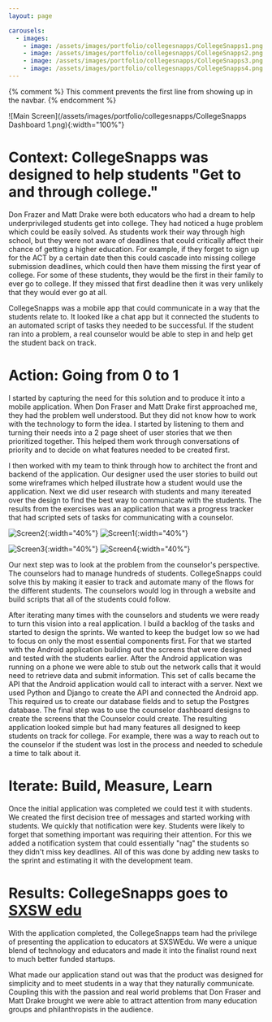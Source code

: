 ```yaml
---
layout: page

carousels:
  - images:
    - image: /assets/images/portfolio/collegesnapps/CollegeSnapps1.png
    - image: /assets/images/portfolio/collegesnapps/CollegeSnapps2.png
    - image: /assets/images/portfolio/collegesnapps/CollegeSnapps3.png
    - image: /assets/images/portfolio/collegesnapps/CollegeSnapps4.png
---
```

{% comment %}
This comment prevents the first line from showing up in the navbar.
{% endcomment %}

![Main Screen](/assets/images/portfolio/collegesnapps/CollegeSnapps Dashboard 1.png){:width="100%"}

# Context: CollegeSnapps was designed to help students "Get to and through college."
Don Frazer and Matt Drake were both educators who had a dream to help underprivileged students get into college. They had noticed a huge problem which could be easily solved. As students work their way through high school, but they were not aware of deadlines that could critically affect their chance of getting a higher education.  For example, if they forget to sign up for the ACT by a certain date then this could cascade into missing college submission deadlines, which could then have them missing the first year of college. For some of these students, they would be the first in their family to ever go to college. If they missed that first deadline then it was very unlikely that they would ever go at all.


CollegeSnapps was a mobile app that could communicate in a way that the students relate to. It looked like a chat app but it connected the students to an automated script of tasks they needed to be successful. If the student ran into a problem, a real counselor would be able to step in and help get the student back on track.

# Action: Going from 0 to 1
I started by capturing the need for this solution and to produce it into a mobile application. When Don Fraser and Matt Drake first approached me, they had the problem well understood. But they did not know how to work with the technology to form the idea. I started by listening to them and turning their needs into a 2 page sheet of user stories that we then prioritized together. This helped them work through conversations of priority and to decide on what features needed to be created first.


I then worked with my team to think through how to architect the front and backend of the application. Our designer used the user stories to build out some wireframes which helped illustrate how a student would use the application. Next we did user research with students and many itereated over the design to find the best way to communicate with the students. The results from the exercises was an application that was a progress tracker that had scripted sets of tasks for communicating with a counselor.

![Screen2](/assets/images/portfolio/collegesnapps/CollegeSnapps2.png){:width="40%"}
![Screen1](/assets/images/portfolio/collegesnapps/CollegeSnapps1.png){:width="40%"}


![Screen3](/assets/images/portfolio/collegesnapps/CollegeSnapps3.png){:width="40%"}
![Screen4](/assets/images/portfolio/collegesnapps/CollegeSnapps4.png){:width="40%"}


Our next step was to look at the problem from the counselor's perspective. The counselors had to manage hundreds of students. CollegeSnapps could solve this by making it easier to track and automate many of the flows for the different students. The counselors would log in through a website and build scripts that all of the students could follow.


After iterating many times with the counselors and students we were ready to turn this vision into a real application. I build a backlog of the tasks and started to design the sprints.  We wanted to keep the budget low so we had to focus on only the most essential components first. For that we started with the Android application building out the screens that were designed and tested with the students earlier. After the Android application was running on a phone we were able to stub out the network calls that it would need to retrieve data and submit information. This set of calls became the API that the Android application would call to interact with a server.  Next we used Python and Django to create the API and connected the Android app. This required us to create our database fields and to setup the Postgres database. The final step was to use the counselor dashboard designs to create the screens that the Counselor could create. The resulting application looked simple but had many features all designed to keep students on track for college. For example, there was a way to reach out to the counselor if the student was lost in the process and needed to schedule a time to talk about it.


# Iterate: Build, Measure, Learn
Once the initial application was completed we could test it with students. We created the first decision tree of messages and started working with students. We quickly that notification were key. Students were likely to forget that something important was requiring their attention. For this we added a notification system that could essentially "nag" the students so they didn't miss key deadlines. All of this was done by adding new tasks to the sprint and estimating it with the development team.


# Results: CollegeSnapps goes to [SXSW edu](https://www.sxswedu.com/)
With the application completed, the CollegeSnapps team had the privilege of presenting the application to educators at SXSWEdu. We were a unique blend of technology and educators and made it into the finalist round next to much better funded startups.


What made our application stand out was that the product was designed for simplicity and to meet students in a way that they naturally communicate. Coupling this with the passion and real world problems that Don Fraser and Matt Drake brought we were able to attract attention from many education groups and philanthropists in the audience.
